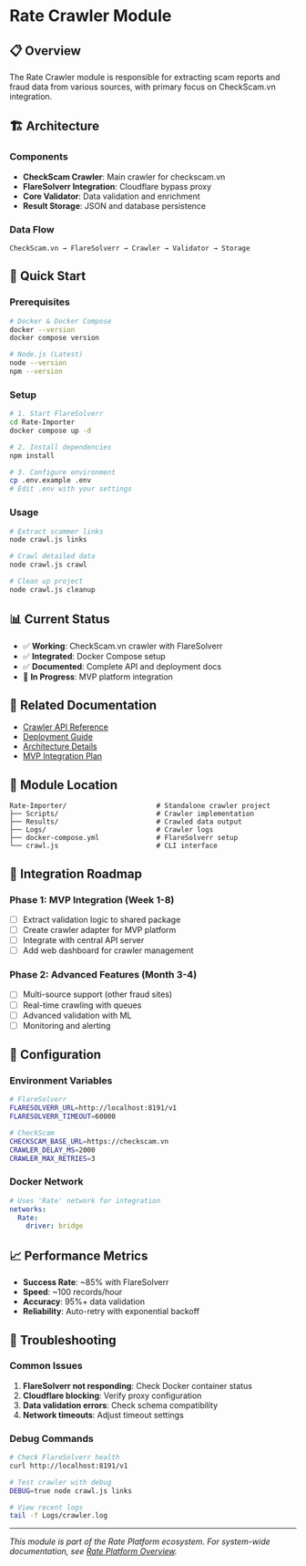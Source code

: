 # Rate Crawler Module

## 📋 Overview

The Rate Crawler module is responsible for extracting scam reports and fraud data from various sources, with primary focus on CheckScam.vn integration.

## 🏗️ Architecture

### Components
- **CheckScam Crawler**: Main crawler for checkscam.vn
- **FlareSolverr Integration**: Cloudflare bypass proxy
- **Core Validator**: Data validation and enrichment
- **Result Storage**: JSON and database persistence

### Data Flow
```
CheckScam.vn → FlareSolverr → Crawler → Validator → Storage
```

## 🚀 Quick Start

### Prerequisites
```bash
# Docker & Docker Compose
docker --version
docker compose version

# Node.js (Latest)
node --version
npm --version
```

### Setup
```bash
# 1. Start FlareSolverr
cd Rate-Importer
docker compose up -d

# 2. Install dependencies
npm install

# 3. Configure environment
cp .env.example .env
# Edit .env with your settings
```

### Usage
```bash
# Extract scammer links
node crawl.js links

# Crawl detailed data
node crawl.js crawl

# Clean up project
node crawl.js cleanup
```

## 📊 Current Status

- ✅ **Working**: CheckScam.vn crawler with FlareSolverr
- ✅ **Integrated**: Docker Compose setup
- ✅ **Documented**: Complete API and deployment docs
- 🔄 **In Progress**: MVP platform integration

## 🔗 Related Documentation

- [Crawler API Reference](./crawler-API.md)
- [Deployment Guide](./crawler-Deployment.md)
- [Architecture Details](./crawler-Architecture.md)
- [MVP Integration Plan](../Rate-Extension/mvp-Architecture.md)

## 📁 Module Location

```
Rate-Importer/                      # Standalone crawler project
├── Scripts/                        # Crawler implementation
├── Results/                        # Crawled data output
├── Logs/                           # Crawler logs
├── docker-compose.yml              # FlareSolverr setup
└── crawl.js                        # CLI interface
```

## 🎯 Integration Roadmap

### Phase 1: MVP Integration (Week 1-8)
- [ ] Extract validation logic to shared package
- [ ] Create crawler adapter for MVP platform
- [ ] Integrate with central API server
- [ ] Add web dashboard for crawler management

### Phase 2: Advanced Features (Month 3-4)
- [ ] Multi-source support (other fraud sites)
- [ ] Real-time crawling with queues
- [ ] Advanced validation with ML
- [ ] Monitoring and alerting

## 🔧 Configuration

### Environment Variables
```bash
# FlareSolverr
FLARESOLVERR_URL=http://localhost:8191/v1
FLARESOLVERR_TIMEOUT=60000

# CheckScam
CHECKSCAM_BASE_URL=https://checkscam.vn
CRAWLER_DELAY_MS=2000
CRAWLER_MAX_RETRIES=3
```

### Docker Network
```yaml
# Uses 'Rate' network for integration
networks:
  Rate:
    driver: bridge
```

## 📈 Performance Metrics

- **Success Rate**: ~85% with FlareSolverr
- **Speed**: ~100 records/hour
- **Accuracy**: 95%+ data validation
- **Reliability**: Auto-retry with exponential backoff

## 🐛 Troubleshooting

### Common Issues
1. **FlareSolverr not responding**: Check Docker container status
2. **Cloudflare blocking**: Verify proxy configuration
3. **Data validation errors**: Check schema compatibility
4. **Network timeouts**: Adjust timeout settings

### Debug Commands
```bash
# Check FlareSolverr health
curl http://localhost:8191/v1

# Test crawler with debug
DEBUG=true node crawl.js links

# View recent logs
tail -f Logs/crawler.log
```

---

*This module is part of the Rate Platform ecosystem. For system-wide documentation, see [Rate Platform Overview](../README.md).*
